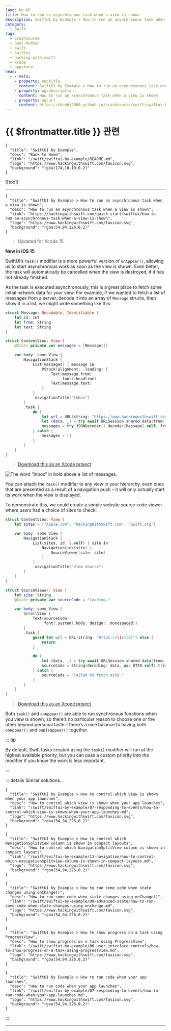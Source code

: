 ```yaml
---
lang: ko-KR
title: How to run an asynchronous task when a view is shown
description: SwiftUI by Example > How to run an asynchronous task when a view is shown
category:
  - Swift
tag: 
  - crashcourse
  - paul-hudson
  - swift
  - swiftui
  - hacking-with-swift
  - xcode
  - appstore
head:
  - - meta:
    - property: og:title
      content: SwiftUI by Example > How to run an asynchronous task when a view is shown
    - property: og:description
      content: How to run an asynchronous task when a view is shown
    - property: og:url
      content: https://chanhi2000.github.io/crashcourse/swift/swiftui-by-example/07-responding-to-events/how-to-run-an-asynchronous-task-when-a-view-is-shown.html
---
```


# {{ $frontmatter.title }} 관련

```component VPCard
{
  "title": "SwiftUI by Example",
  "desc": "Back to Home",
  "link": "/swift/swiftui-by-example/README.md",
  "logo": "https://www.hackingwithswift.com/favicon.svg",
  "background": "rgba(174,10,10,0.2)"
}
```

[[toc]]

---

```component VPCard
{
  "title": "SwiftUI by Example > How to run an asynchronous task when a view is shown",
  "desc": "How to run an asynchronous task when a view is shown",
  "link": "https://hackingwithswift.com/quick-start/swiftui/how-to-run-an-asynchronous-task-when-a-view-is-shown",
  "logo": "https://www.hackingwithswift.com/favicon.svg",
  "background": "rgba(54,94,226,0.2)"
}
```

> Updated for Xcode 15

**New in iOS 15**

SwiftUI’s `task()` modifier is a more powerful version of `onAppear()`, allowing us to start asynchronous work as soon as the view is shown. Even better, the task will automatically be cancelled when the view is destroyed, if it has not already finished.

As the task is executed asynchronously, this is a great place to fetch some initial network data for your view. For example, if we wanted to fetch a list of messages from a server, decode it into an array of `Message` structs, then show it in a list, we might write something like this:

```swift
struct Message: Decodable, Identifiable {
    let id: Int
    let from: String
    let text: String
}

struct ContentView: View {
    @State private var messages = [Message]()

    var body: some View {
        NavigationStack {
            List(messages) { message in
                VStack(alignment: .leading) {
                    Text(message.from)
                        .font(.headline)
                    Text(message.text)
                }
            }
            .navigationTitle("Inbox")
        }
        .task {
            do {
                let url = URL(string: "https://www.hackingwithswift.com/samples/messages.json")!
                let (data, _) = try await URLSession.shared.data(from: url)
                messages = try JSONDecoder().decode([Message].self, from: data)
            } catch {
                messages = []
            }
        }
    }
}
```

> [<FontIcon icon="fas fa-file-zipper"/>Download this as an Xcode project](https://www.hackingwithswift.com/files/projects/swiftui/how-to-run-an-asynchronous-task-when-a-view-is-shown-1.zip)

![The word “Inbox” in bold above a list of messages.](https://www.hackingwithswift.com/img/books/quick-start/swiftui/how-to-run-an-asynchronous-task-when-a-view-is-shown-1~dark.png)

You can attach the `task()` modifier to any view in your hierarchy, even ones that are presented as a result of a navigation push – it will only actually start its work when the view is displayed.

To demonstrate this, we could create a simple website source code viewer where users had a choice of sites to check:

```swift
struct ContentView: View {
    let sites = ["Apple.com", "HackingWithSwift.com", "Swift.org"]

    var body: some View {
        NavigationStack {
            List(sites, id: \.self) { site in
                NavigationLink(site) {
                    SourceViewer(site: site)
                }
            }
            .navigationTitle("View Source")
        }
    }
}

struct SourceViewer: View {
    let site: String
    @State private var sourceCode = "Loading…"

    var body: some View {
        ScrollView {
            Text(sourceCode)
                .font(.system(.body, design: .monospaced))
        }
        .task {
            guard let url = URL(string: "https://\(site)") else {
                return
            }

            do {
                let (data, _) = try await URLSession.shared.data(from: url)
                sourceCode = String(decoding: data, as: UTF8.self).trimmingCharacters(in: .whitespacesAndNewlines)
            } catch {
                sourceCode = "Failed to fetch site."
            }
        }
    }
}
```

> [<FontIcon icon="fas fa-file-zipper"/>Download this as an Xcode project](https://www.hackingwithswift.com/files/projects/swiftui/how-to-run-an-asynchronous-task-when-a-view-is-shown-2.zip)

Both `task()` and `onAppear()` are able to run synchronous functions when you view is shown, so there’s no particular reason to choose one or the other beyond personal taste – there’s a nice balance to having both `onAppear()` and `onDisappear()` together.

::: tip

By default, Swift tasks created using the `task()` modifier will run at the highest available priority, but you can pass a custom priority into the modifier if you know the work is less important.

:::

::: details Similar solutions…

```component VPCard
{
  "title": "SwiftUI by Example > How to control which view is shown when your app launches",
  "desc": "How to control which view is shown when your app launches",
  "link": "/swift/swiftui-by-example/07-responding-to-events/how-to-control-which-view-is-shown-when-your-app-launches.md",
  "logo": "https://www.hackingwithswift.com/favicon.svg",
  "background": "rgba(54,94,226,0.2)"
}
```
```component VPCard
{
  "title": "SwiftUI by Example > How to control which NavigationSplitView column is shown in compact layouts",
  "desc": "How to control which NavigationSplitView column is shown in compact layouts",
  "link": "/swift/swiftui-by-example/13-navigation/how-to-control-which-navigationsplitview-column-is-shown-in-compact-layouts.md",
  "logo": "https://www.hackingwithswift.com/favicon.svg",
  "background": "rgba(54,94,226,0.2)"
}
```

```component VPCard
{
  "title": "SwiftUI by Example > How to run some code when state changes using onChange()",
  "desc": "How to run some code when state changes using onChange()",
  "link": "/swift/swiftui-by-example/09-advanced-state/how-to-run-some-code-when-state-changes-using-onchange.md",
  "logo": "https://www.hackingwithswift.com/favicon.svg",
  "background": "rgba(54,94,226,0.2)"
}
```

```component VPCard
{
  "title": "SwiftUI by Example > How to show progress on a task using ProgressView",
  "desc": "How to show progress on a task using ProgressView",
  "link": "/swift/swiftui-by-example/06-user-interface-controls/how-to-show-progress-on-a-task-using-progressview.md",
  "logo": "https://www.hackingwithswift.com/favicon.svg",
  "background": "rgba(54,94,226,0.2)"
}
```

```component VPCard
{
  "title": "SwiftUI by Example > How to run code when your app launches",
  "desc": "How to run code when your app launches",
  "link": "/swift/swiftui-by-example/07-responding-to-events/how-to-run-code-when-your-app-launches.md",
  "logo": "https://www.hackingwithswift.com/favicon.svg",
  "background": "rgba(54,94,226,0.2)"
}
```

:::

---

<TagLinks />
